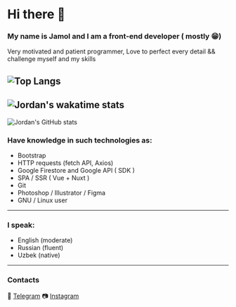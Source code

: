 # Hi there 👋

### My name is Jamol and I am a front-end developer ( mostly 😁)
Very motivated and patient programmer,
Love to perfect every detail && challenge myself and my skills

![Top Langs](https://github-readme-stats.vercel.app/api/top-langs/?username=random-jordan)
------
![Jordan's wakatime stats](https://github-readme-stats.vercel.app/api/wakatime?username=jorban)
------
![Jordan's GitHub stats](https://github-readme-stats.vercel.app/api?username=random-jordan&show_icons=true)
 
 ### Have knowledge in such technologies as:
  - Bootstrap
  - HTTP requests (fetch API, Axios)
  - Google Firestore and Google API ( SDK )
  - SPA / SSR ( Vue + Nuxt )
  - Git
  - Photoshop / Illustrator / Figma
  - GNU / Linux user
  
  -------------------------------
### I speak:
 - English (moderate)
 - Russian (fluent)
 - Uzbek (native)
 ------------------------------------
 ### Contacts
  💬 [Telegram](https://t.me/jor_ban)
  📷 [Instagram](https://www.instagram.com/chady_yes/)
<!--   🤔 [StackOverflow](https://stackoverflow.com/users/13272986/) -->
